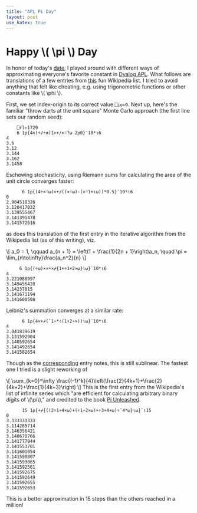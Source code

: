 ```yaml
---
title: "APL Pi Day"
layout: post
use_katex: true
---
```


# Happy \\( \pi \\) Day

In honor of today's [date](https://en.wikipedia.org/wiki/Pi_Day), I played
around with different ways of approximating everyone's favorite constant in
[Dyalog APL](https://www.dyalog.com/).
What follows are translations of a few entries from
[this](https://en.wikipedia.org/wiki/List_of_formulae_involving_%CF%80) fun
Wikipedia list.
I tried to avoid anything that felt like cheating, e.g. using trigonometric
functions or other constants like \\( \phi \\).

First, we set index-origin to its correct value `⎕io←0`.
Next up, here's the familiar "throw darts at the unit square" Monte Carlo
approach (the first line sets our random seed):

```apl
    ⎕rl←1729
    6 1⍴{4×(+⌿÷≢)1>+/×⍨?⍵ 2⍴0}¨10*⍳6
4
3.6
3.12
3.144
3.162
3.1458
```

Eschewing stochasticity, using Riemann sums for calculating the area of the
unit circle converges faster:

```apl
      6 1⍴{(4÷×⍨⍵)×+⌿((×⍨⍵)-(×⍨1+⍳⍵))*0.5}¨10*⍳6
0
2.904518326
3.120417032
3.139555467
3.141391478
3.141572616
```

as does this translation of the first entry in the iterative algorithm from the
Wikipedia list (as of this writing), viz.

\\[
a_0 = 1, \qquad a_{n + 1} = \left(1 + \frac{1}{2n + 1}\right)a_n, \\quad \pi = \lim_{n\to\infty}\frac{a_n^2}{n}
\\]


```apl
     6 1⍴{(÷⍵)××⍨×⌿{1+÷1+2×⍵}⍳⍵}¨10*⍳6
4
3.221088997
3.149456428
3.14237815
3.141671194
3.141600508
```

Leibniz's summation converges at a similar rate:

```apl
      6 1⍴{4×+⌿(¯1∘*÷(1+2∘×))⍳⍵}¨10*⍳6
4
3.041839619
3.131592904
3.140592654
3.141492654
3.141582654
```

Though as the
[corresponding](https://en.wikipedia.org/wiki/Leibniz_formula_for_%CF%80#Convergence)
entry notes, this is still sublinear.
The fastest one I tried is a slight reworking of

\\[
    \sum_{k=0}^\infty \frac{(-1)^k}{4}\left(\frac{2}{4k+1}+\frac{2}{4k+2}+\frac{1}{4k+3}\right)
\\]
This is the first entry from the Wikipedia's list of infinite series which "are
efficient for calculating arbitrary binary digits of \\(\pi\\)," and credited
to the book [Pi
Unleashed](https://link.springer.com/book/10.1007/978-3-642-56735-3).

```apl
      15 1⍴{+⌿{((2÷1+4×⍵)+(÷1+2×⍵)+÷3+4×⍵)÷¯4*⍵}⍳⍵}¨⍳15
0          
3.333333333
3.114285714
3.146356421
3.140678766
3.141777944
3.141553701
3.141601054
3.141590807
3.141593065
3.141592561
3.141592675
3.141592649
3.141592655
3.141592653
```
This is a better approximation in 15 steps than the others reached in a million!
